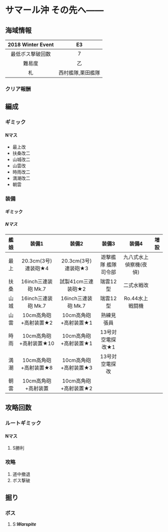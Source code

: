 # サマール沖 その先へ――

## 海域情報

| 2018 Winter Event | E3                |
| :-:               | :-:               |
| 最低ボス撃破回数  | 7                 |
| 難易度            | 乙                |
| 札                | 西村艦隊,栗田艦隊 |

### クリア報酬


## 編成

### ギミック

#### Nマス

- 最上改
- 扶桑改二
- 山城改二
- 山雲改
- 時雨改二
- 満潮改二
- 朝雲

### 装備

#### ギミック

##### Nマス

| 艦娘 | 装備1                   | 装備2                 | 装備3               | 装備4                  | 増設 |
| :-:  | :---------------------: | :----------------:    | :---------:         | :-:                    | :-:  |
| 最上 | 20.3cm(3号)連装砲★4     | 20.3cm(3号)連装砲★3   | 遊撃艦隊 艦隊司令部 | 九八式水上偵察機(夜偵) |      |
| 扶桑 | 16inch三連装砲 Mk.7     | 試製41cm三連装砲★2    | 瑞雲12型            | 二式水戦改             |      |
| 山城 | 16inch三連装砲 Mk.7     | 16inch三連装砲 Mk.7   | 瑞雲12型            | Ro.44水上戦闘機        |      |
| 山雲 | 10cm高角砲+高射装置★2   | 10cm高角砲+高射装置★1 | 熟練見張員    |                        |      |
| 時雨 | 10cm高角砲+高射装置★10   | 10cm高角砲+高射装置★1   | 13号対空電探改★1          |                        |      |
| 満潮 | 10cm高角砲+高射装置★8  | 10cm高角砲+高射装置★3 | 13号対空電探改     |                        |      |
| 朝雲 | 10cm高角砲+高射装置     | 10cm高角砲+高射装置★2 |                     |                        |      |


## 攻略回数

### ルートギミック

#### Nマス

1. S勝利

### 攻略

1. 道中撤退
1. ボス撃破


## 掘り

### ボス 

1. S:***Warspite***